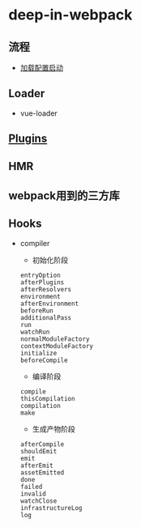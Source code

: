# deep-in-webpack


## 流程
- [加载配置启动](./docs/流程/加载配置启动.md)


## Loader
- vue-loader

## [Plugins](/tree/master/docs/PLugins)

## HMR

## webpack用到的三方库

## Hooks
- compiler
  -  初始化阶段
  ```
  entryOption
  afterPlugins
  afterResolvers
  environment
  afterEnvironment
  beforeRun
  additionalPass
  run
  watchRun
  normalModuleFactory
  contextModuleFactory
  initialize
  beforeCompile
  ```
  
  -  编译阶段
  ```
  compile
  thisCompilation
  compilation
  make
  ```
  
  -  生成产物阶段
  ```
  afterCompile
  shouldEmit
  emit
  afterEmit
  assetEmitted
  done
  failed
  invalid
  watchClose
  infrastructureLog
  log
  ```

